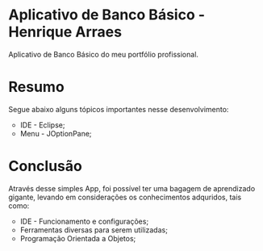 # Aplicativo de Banco Básico - Henrique Arraes
<p>Aplicativo de Banco Básico do meu portfólio profissional.</p>

# Resumo
<p>Segue abaixo alguns tópicos importantes nesse desenvolvimento:</p>
<ul TYPE="circle">
<li>IDE - Eclipse;</li>
<li>Menu - JOptionPane;</li>
</ul>

# Conclusão
<p>Através desse simples App, foi possível ter uma bagagem de aprendizado gigante, levando em considerações os conhecimentos adquridos, tais como:</p>

<ul TYPE="circle">
<li>IDE - Funcionamento e configurações;</li>
<li>Ferramentas diversas para serem utilizadas;</li>
<li>Programação Orientada a Objetos;</li>
</ul>
